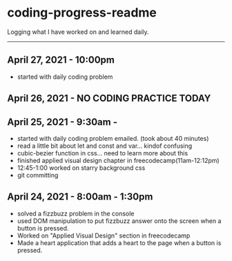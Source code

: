 # coding-progress-readme
Logging what I have worked on and learned daily.

-----------------------------------------------------------------------------------------------------------------------------------------------------------------------------------
## April 27, 2021 - 10:00pm
  - started with daily coding problem


## April 26, 2021 - NO CODING PRACTICE TODAY

## April 25, 2021 - 9:30am -
  - started with daily coding problem emailed. (took about 40 minutes)
  - read a little bit about let and const and var... kindof confusing
  - cubic-bezier function in css... need to learn more about this
  - finished applied visual design chapter in freecodecamp(11am-12:12pm)
  - 12:45-1:00 worked on starry background css
  - git committing

## April 24, 2021 - 8:00am - 1:30pm
  - solved a fizzbuzz problem in the console
  - used DOM manipulation to put fizzbuzz answer onto the screen when a button is pressed.
  - Worked on "Applied Visual Design" section in freecodecamp
  - Made a heart application that adds a heart to the page when a button is pressed.
  

